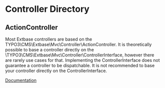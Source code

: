 # Controller Directory

## ActionController
Most Extbase controllers are based on the TYPO3\CMS\Extbase\Mvc\Controller\ActionController. It is theoretically possible to base a controller directly on the \TYPO3\CMS\Extbase\Mvc\Controller\ControllerInterface, however there are rarely use cases for that. Implementing the ControllerInterface does not guarantee a controller to be dispatchable. It is not recommended to base your controller directly on the ControllerInterface.

[Documentation](https://docs.typo3.org/m/typo3/reference-coreapi/11.5/en-us/ExtensionArchitecture/Extbase/Reference/Controller/ActionController.html)